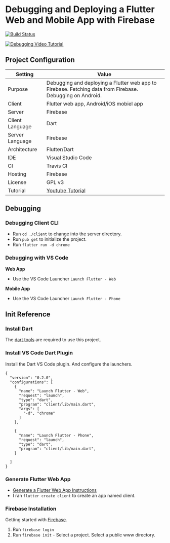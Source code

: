 # Debugging and Deploying a Flutter Web and Mobile App with Firebase

[![Build Status](https://travis-ci.org/branflake2267/debugging-flutter-web-dartwebserver-appengine.svg?branch=master)](https://travis-ci.org/branflake2267/debugging-flutter-web-dartwebserver-appengine)

[![Debugging Video Tutorial](https://img.youtube.com/vi/xxxx/0.jpg)](https://www.youtube.com/watch?v=xxxxx)
 

## Project Configuration 
| Setting | Value |
| --- | --- |
| Purpose | Debugging and deploying a Flutter web app to Firebase. Fetching data from Firebase. Debugging on Android. |
| Client | Flutter web app, Android/iOS mobiel app |
| Server | Firebase|
| Client Language | Dart |
| Server Language | Firebase |
| Architecture | Flutter/Dart |
| IDE | Visual Studio Code |
| CI | Travis CI |
| Hosting | Firebase |
| License | GPL v3 |
| Tutorial | [Youtube Tutorial](https://youtu.be/xxxxx) |


## Debugging

### Debugging Client CLI

* Run `cd ./client` to change into the server directory.
* Run `pub get` to initialize the project.
* Run `flutter run -d chrome`

### Debugging with VS Code

**Web App**
* Use the VS Code Launcher `Launch Flutter - Web`

**Mobile App**
* Use the VS Code Launcher `Launch Flutter - Phone`



## Init Reference

### Install Dart
The [dart tools](https://dart.dev/get-dart) are required to use this project. 

### Install VS Code Dart Plugin
Install the Dart VS Code plugin. And configure the launchers.

```
{
  "version": "0.2.0",
  "configurations": [
    {
      "name": "Launch Flutter - Web",
      "request": "launch",
      "type": "dart",
      "program": "client/lib/main.dart",
      "args": [
        "-d", "chrome"
      ]
    },

    {
      "name": "Launch Flutter - Phone",
      "request": "launch",
      "type": "dart",
      "program": "client/lib/main.dart",
    }

  ]
}
```

### Generate Flutter Web App

* [Generate a Flutter Web App Instructions](https://flutter.dev/docs/get-started/web)
* I ran `flutter create client` to create an app named client.


### Firebase Installation
Getting started with [Firebase](https://firebase.google.com/docs/hosting/quickstart). 

1. Run `firebase login`
2. Run `firebase init` - Select a project. Select a public www directory.
